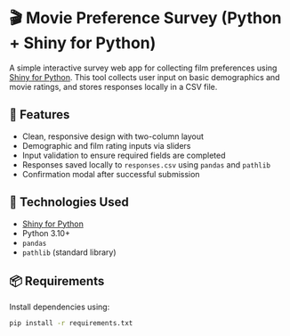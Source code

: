 # 🎬 Movie Preference Survey (Python + Shiny for Python)

A simple interactive survey web app for collecting film preferences using [Shiny for Python](https://shiny.posit.co/py/). This tool collects user input on basic demographics and movie ratings, and stores responses locally in a CSV file.

## 🔧 Features

- Clean, responsive design with two-column layout
- Demographic and film rating inputs via sliders
- Input validation to ensure required fields are completed
- Responses saved locally to `responses.csv` using `pandas` and `pathlib`
- Confirmation modal after successful submission

## 🚀 Technologies Used

- [Shiny for Python](https://shiny.posit.co/py/)
- Python 3.10+
- `pandas`
- `pathlib` (standard library)

## 📦 Requirements

Install dependencies using:

```bash
pip install -r requirements.txt

